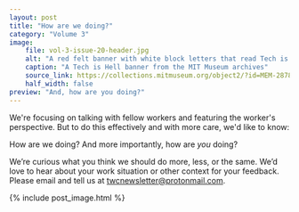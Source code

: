 ```yaml
---
layout: post
title: "How are we doing?"
category: "Volume 3"
image:
    file: vol-3-issue-20-header.jpg
    alt: "A red felt banner with white block letters that read Tech is Hell"
    caption: "A Tech is Hell banner from the MIT Museum archives"
    source_link: https://collections.mitmuseum.org/object2/?id=MEM-2878
    half_width: false
preview: "And, how are you doing?"
---
```


We're focusing on talking with fellow workers and featuring the worker's perspective. But to do this effectively and with more care, we'd like to know:

How are we doing? And more importantly, how are _you_ doing?

We’re curious what you think we should do more, less, or the same. We’d love to hear about your work situation or other context for your feedback. Please email and tell us at twcnewsletter@protonmail.com.

<!-- DO NOT remove the excerpt tag -->
<!--excerpt-->
<!-- remaining content goes below here -->

<!-- DO NOT remove the header image -->
{% include post_image.html %}
